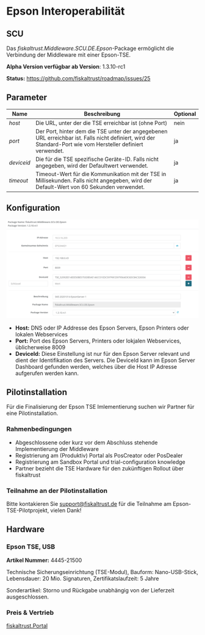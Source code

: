 # Epson Interoperabilität

## SCU

Das _fiskaltrust.Middleware.SCU.DE.Epson_-Package ermöglicht die Verbindung der Middleware mit einer Epson-TSE.

**Alpha Version verfügbar ab Version**: 1.3.10-rc1

**Status:** https://github.com/fiskaltrust/roadmap/issues/25

## Parameter

| Name | Beschreibung | Optional |
| ---- | ------------ |--------- |
| _host_ | Die URL, unter der die TSE erreichbar ist (ohne Port) | nein |
| _port_ | Der Port, hinter dem die TSE unter der angegebenen URL erreichbar ist. Falls nicht definiert, wird der Standard-Port wie vom Hersteller definiert verwendet. | ja |
| _deviceid_ | Die für die TSE spezifische Geräte-ID. Falls nicht angegeben, wird der Defaultwert verwendet. | ja |
| _timeout_ | Timeout-Wert für die Kommunikation mit der TSE in Millisekunden. Falls nicht angegeben, wird der Default-Wert von 60 Sekunden verwendet. | ja |

## Konfiguration

![scu-de-epson-config](../media/scu-de-epson-config.png)

- **Host:** DNS oder IP Addresse des Epson Servers, Epson Printers oder lokalen Webservices
- **Port:** Port des Epson Servers, Printers oder lokjalen Webservices, üblicherweise 8009
- **DeviceId:** Diese Einstellung ist nur für den Epson Server relevant und dient der Identifikation des Servers. Die DeviceId kann im Epson Server Dashboard gefunden werden, welches über die Host IP Adresse aufgerufen werden kann.

## Pilotinstallation

Für die Finalisierung der Epson TSE Imlementierung suchen wir Partner für eine Pilotinstallation.

### Rahmenbedingungen

- Abgeschlossene oder kurz vor dem Abschluss stehende Implementierung der Middleware
- Registrierung am (Produktiv) Portal als PosCreator oder PosDealer
- Registrierung am Sandbox Portal und trial-configuration knowledge
- Partner bezieht die TSE Hardware für den zukünftigen Rollout über fiskaltrust

### Teilnahme an der Pilotinstallation

Bitte kontakieren Sie [support@fiskaltrust.de](mailto:support@fiskaltrust.de) für die Teilnahme am Epson-TSE-Pilotprojekt, vielen Dank!

## Hardware

### Epson TSE, USB

**Artikel Nummer:** 4445-21500                     

Technische Sicherungseinrichtung (TSE-Modul), Bauform: Nano-USB-Stick, Lebensdauer: 20 Mio. Signaturen, Zertifikatslaufzeit: 5 Jahre

Sonderartikel: Storno und Rückgabe unabhängig von der Lieferzeit ausgeschlossen.



### Preis & Vertrieb

[fiskaltrust.Portal](https://portal.fiskaltrust.de)

